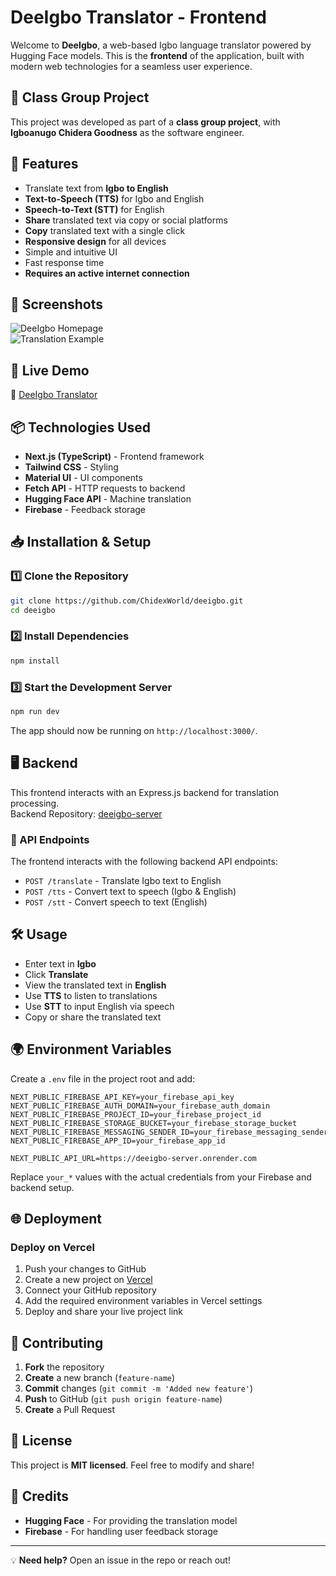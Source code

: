 # DeeIgbo Translator - Frontend

Welcome to **DeeIgbo**, a web-based Igbo language translator powered by Hugging Face models. This is the **frontend** of the application, built with modern web technologies for a seamless user experience.

## 🏫 Class Group Project
This project was developed as part of a **class group project**, with **Igboanugo Chidera Goodness** as the software engineer.

## 🌟 Features
- Translate text from **Igbo to English**
- **Text-to-Speech (TTS)** for Igbo and English
- **Speech-to-Text (STT)** for English
- **Share** translated text via copy or social platforms
- **Copy** translated text with a single click
- **Responsive design** for all devices
- Simple and intuitive UI
- Fast response time
- **Requires an active internet connection**

## 📸 Screenshots
![DeeIgbo Homepage](https://via.placeholder.com/600x400)  
![Translation Example](https://via.placeholder.com/600x400)  

## 🚀 Live Demo
🔗 [DeeIgbo Translator](https://deeigbo.vercel.app/)

## 📦 Technologies Used
- **Next.js (TypeScript)** - Frontend framework
- **Tailwind CSS** - Styling
- **Material UI** - UI components
- **Fetch API** - HTTP requests to backend
- **Hugging Face API** - Machine translation
- **Firebase** - Feedback storage

## 📥 Installation & Setup

### 1️⃣ Clone the Repository
```sh
git clone https://github.com/ChidexWorld/deeigbo.git
cd deeigbo
```

### 2️⃣ Install Dependencies
```sh
npm install
```

### 3️⃣ Start the Development Server
```sh
npm run dev
```
The app should now be running on `http://localhost:3000/`.

## 🖥️ Backend
This frontend interacts with an Express.js backend for translation processing.  
Backend Repository: [deeigbo-server](https://github.com/ChidexWorld/deeigbo-server)

### 🔗 API Endpoints
The frontend interacts with the following backend API endpoints:
- `POST /translate` - Translate Igbo text to English
- `POST /tts` - Convert text to speech (Igbo & English)
- `POST /stt` - Convert speech to text (English)

## 🛠️ Usage
- Enter text in **Igbo**
- Click **Translate**
- View the translated text in **English**
- Use **TTS** to listen to translations
- Use **STT** to input English via speech
- Copy or share the translated text

## 🌍 Environment Variables
Create a `.env` file in the project root and add:
```env
NEXT_PUBLIC_FIREBASE_API_KEY=your_firebase_api_key
NEXT_PUBLIC_FIREBASE_AUTH_DOMAIN=your_firebase_auth_domain
NEXT_PUBLIC_FIREBASE_PROJECT_ID=your_firebase_project_id
NEXT_PUBLIC_FIREBASE_STORAGE_BUCKET=your_firebase_storage_bucket
NEXT_PUBLIC_FIREBASE_MESSAGING_SENDER_ID=your_firebase_messaging_sender_id
NEXT_PUBLIC_FIREBASE_APP_ID=your_firebase_app_id

NEXT_PUBLIC_API_URL=https://deeigbo-server.onrender.com
```
Replace `your_*` values with the actual credentials from your Firebase and backend setup.

## 🌐 Deployment
### Deploy on Vercel
1. Push your changes to GitHub
2. Create a new project on [Vercel](https://vercel.com/)
3. Connect your GitHub repository
4. Add the required environment variables in Vercel settings
5. Deploy and share your live project link

## 🤝 Contributing
1. **Fork** the repository
2. **Create** a new branch (`feature-name`)
3. **Commit** changes (`git commit -m 'Added new feature'`)
4. **Push** to GitHub (`git push origin feature-name`)
5. **Create** a Pull Request

## 📜 License
This project is **MIT licensed**. Feel free to modify and share!

## 🙌 Credits
- **Hugging Face** - For providing the translation model
- **Firebase** - For handling user feedback storage

---
💡 **Need help?** Open an issue in the repo or reach out!
